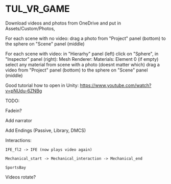 # TUL_VR_GAME
Download videos and photos from OneDrive and put in Assets/Custom/Photos, 

For each scene with no video:
    drag a photo from "Project" panel (bottom) to the sphere on "Scene" panel (middle)

For each scene with video:
    in "Hierarhy" panel (left) click on "Sphere",
    in "Inspector" panel (right): Mesh Renderer: Materials: Element 0 (if empty) select any material from scene with a photo (doesnt matter which)
    drag a video from "Project" panel (bottom) to the sphere on "Scene" panel (middle)


Good tutorial how to open in Unity:
https://www.youtube.com/watch?v=pNUdu-6ZNBg

TODO:

Fadein?

Add narrator

Add Endings (Passive, Library, DMCS)

Interactions: 

    IFE_fl2 -> IFE (now plays video again)

    Mechanical_start -> Mechanical_interaction -> Mechanical_end

    SportsBay

Videos rotate?

